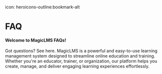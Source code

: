 icon: heroicons-outline:bookmark-alt

# FAQ

#### Welcome to MagicLMS FAQs!
Got questions? See here. MagicLMS is a powerful and easy-to-use learning management system designed to streamline online education and training. Whether you're an educator, trainer, or organization, our platform helps you create, manage, and deliver engaging learning experiences effortlessly.

